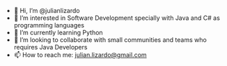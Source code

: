 - 👋 Hi, I’m @julianlizardo
- 👀 I’m interested in Software Development specially with Java and C# as programming languages
- 🌱 I’m currently learning Python
- 💞️ I’m looking to collaborate with small communities and teams who requires Java Developers
- 📫 How to reach me: julian.lizardo@gmail.com

<!---
julianlizardo/julianlizardo is a ✨ special ✨ repository because its `README.md` (this file) appears on your GitHub profile.
You can click the Preview link to take a look at your changes.
--->
